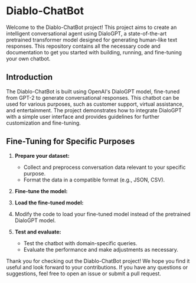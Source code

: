 # Diablo-ChatBot

Welcome to the Diablo-ChatBot project! This project aims to create an intelligent conversational agent using DialoGPT, a state-of-the-art pretrained transformer model designed for generating human-like text responses. This repository contains all the necessary code and documentation to get you started with building, running, and fine-tuning your own chatbot.

## Introduction

The Diablo-ChatBot is built using OpenAI's DialoGPT model, fine-tuned from GPT-2 to generate conversational responses. This chatbot can be used for various purposes, such as customer support, virtual assistance, and entertainment. The project demonstrates how to integrate DialoGPT with a simple user interface and provides guidelines for further customization and fine-tuning.

## Fine-Tuning for Specific Purposes

1. **Prepare your dataset:**
   - Collect and preprocess conversation data relevant to your specific purpose.
   - Format the data in a compatible format (e.g., JSON, CSV).

2. **Fine-tune the model:**
  
3. **Load the fine-tuned model:**
4. Modify the code to load your fine-tuned model instead of the pretrained DialoGPT model.

5. **Test and evaluate:**
   - Test the chatbot with domain-specific queries.
   - Evaluate the performance and make adjustments as necessary.

Thank you for checking out the Diablo-ChatBot project! We hope you find it useful and look forward to your contributions. If you have any questions or suggestions, feel free to open an issue or submit a pull request.
